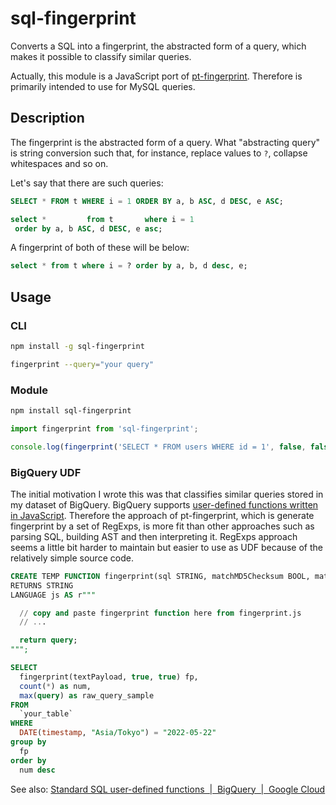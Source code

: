 # sql-fingerprint

Converts a SQL into a fingerprint, the abstracted form of a query, which makes it possible to classify similar queries.

Actually, this module is a JavaScript port of [pt-fingerprint](https://www.percona.com/doc/percona-toolkit/LATEST/pt-fingerprint.html). Therefore is primarily intended to use for MySQL queries.

## Description

The fingerprint is the abstracted form of a query. What "abstracting query" is string conversion such that, for instance, replace values to `?`, collapse whitespaces and so on.

Let's say that there are such queries:

```sql
SELECT * FROM t WHERE i = 1 ORDER BY a, b ASC, d DESC, e ASC;

select *         from t       where i = 1
 order by a, b ASC, d DESC, e asc;
```

A fingerprint of both of these will be below:

```sql
select * from t where i = ? order by a, b, d desc, e;
```

## Usage

### CLI

```sh
npm install -g sql-fingerprint

fingerprint --query="your query"
```

### Module

```sh
npm install sql-fingerprint
```

```js
import fingerprint from 'sql-fingerprint';

console.log(fingerprint('SELECT * FROM users WHERE id = 1', false, false));
```

### BigQuery UDF

The initial motivation I wrote this was that classifies similar queries stored in my dataset of BigQuery. BigQuery supports [user-defined functions written in JavaScript](https://cloud.google.com/bigquery/docs/reference/standard-sql/user-defined-functions#javascript-udf-structure). Therefore the approach of pt-fingerprint, which is generate fingerprint by a set of RegExps, is more fit than other approaches such as parsing SQL, building AST and then interpreting it. RegExps approach seems a little bit harder to maintain but easier to use as UDF because of the relatively simple source code.

```sql
CREATE TEMP FUNCTION fingerprint(sql STRING, matchMD5Checksum BOOL, matchEmbeddedNumbers BOOL)
RETURNS STRING
LANGUAGE js AS r"""

  // copy and paste fingerprint function here from fingerprint.js
  // ...

  return query;
""";

SELECT
  fingerprint(textPayload, true, true) fp,
  count(*) as num,
  max(query) as raw_query_sample
FROM
  `your_table`
WHERE
  DATE(timestamp, "Asia/Tokyo") = "2022-05-22"
group by
  fp
order by
  num desc
```

See also: [Standard SQL user\-defined functions  \|  BigQuery  \|  Google Cloud](https://cloud.google.com/bigquery/docs/reference/standard-sql/user-defined-functions#javascript-udf-structure)
